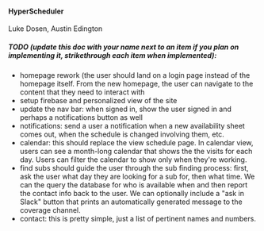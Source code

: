 #### HyperScheduler
Luke Dosen, Austin Edington

##### TODO (update this doc with your name next to an item if you plan on implementing it, strikethrough each item when implemented):

- homepage rework (the user should land on a login page instead of the homepage itself. From the new homepage, the user can navigate to the content that they need to interact with
- setup firebase and personalized view of the site
- update the nav bar: when signed in, show the user signed in and perhaps a notifications button as well
- notifications: send a user a notification when a new availability sheet comes out, when the schedule is changed involving them, etc.
- calendar: this should replace the view schedule page. In calendar view, users can see a month-long calendar that shows the the visits for each day. Users can filter the calendar to show only when they're working.
- find subs should guide the user through the sub finding process: first, ask the user what day they are looking for a sub for, then what time. We can the query the database for who is available when and then report the contact info back to the user. We can optionally include a "ask in Slack" button that prints an automatically generated message to the coverage channel. 
- contact: this is pretty simple, just a list of pertinent names and numbers.
